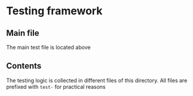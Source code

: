 # Testing framework

## Main file

The main test file is located above

## Contents

The testing logic is collected in different files of this directory.
All files are prefixed with `test-` for practical reasons
